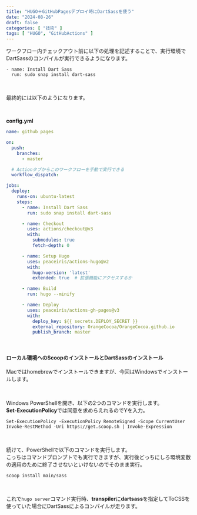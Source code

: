 ```yaml
---
title: "HUGO＋GitHubPagesデプロイ時にDartSassを使う"
date: "2024-08-26"
draft: false
categories: [ "技術" ]
tags: [ "HUGO", "GitHubActions" ] 
---
```


ワークフロー内チェックアウト前に以下の処理を記述することで、実行環境でDartSassのコンパイルが実行できるようになります。

```
- name: Install Dart Sass
  run: sudo snap install dart-sass
```

<br>

最終的には以下のようになります。

<br>

**config.yml**
``` config.yml
name: github pages

on:
  push:
    branches:
      - master

  # Actionタブからこのワークフローを手動で実行できる
  workflow_dispatch:

jobs:
  deploy:
    runs-on: ubuntu-latest
    steps:
      - name: Install Dart Sass
        run: sudo snap install dart-sass

      - name: Checkout
        uses: actions/checkout@v3
        with:
          submodules: true
          fetch-depth: 0

      - name: Setup Hugo
        uses: peaceiris/actions-hugo@v2
        with:
          hugo-version: 'latest'
          extended: true  # 拡張機能にアクセスするか

      - name: Build
        run: hugo --minify

      - name: Deploy
        uses: peaceiris/actions-gh-pages@v3
        with:
          deploy_key: ${{ secrets.DEPLOY_SECRET }}
          external_repository: OrangeCocoa/OrangeCocoa.github.io
          publish_branch: master
```

<br>

#### ローカル環境へのScoopのインストールとDartSassのインストール
Macではhomebrewでインストールできますが、今回はWindowsでインストールします。

<br>

Windows PowerShellを開き、以下の2つのコマンドを実行します。  
**Set-ExecutionPolicy**では同意を求めらえれるのでYを入力。

```
Set-ExecutionPolicy -ExecutionPolicy RemoteSigned -Scope CurrentUser
Invoke-RestMethod -Uri https://get.scoop.sh | Invoke-Expression
```

<br>

続けて、PowerShellで以下のコマンドを実行します。  
こっちはコマンドプロンプトでも実行できますが、実行後どっちにしろ環境変数の適用のために終了させないといけないのでそのまま実行。

```
scoop install main/sass
```

<br>

これで`hugo server`コマンド実行時、**transpiler**に**dartsass**を指定してToCSSを使っていた場合にDartSassによるコンパイルが走ります。
